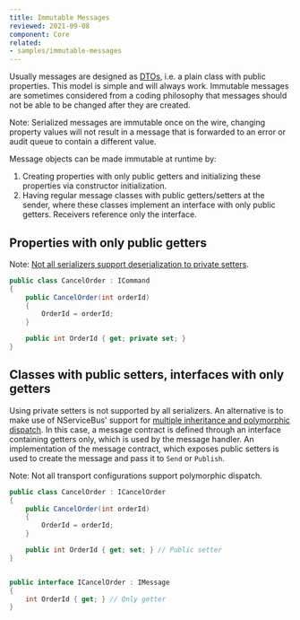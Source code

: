 ```yaml
---
title: Immutable Messages
reviewed: 2021-09-08
component: Core
related:
- samples/immutable-messages
---
```


Usually messages are designed as [DTOs](https://en.wikipedia.org/wiki/Data_transfer_object), i.e. a plain class with public properties. This model is simple and will always work. Immutable messages are sometimes considered from a coding philosophy that messages should not be able to be changed after they are created.

Note: Serialized messages are immutable once on the wire, changing property values will not result in a message that is forwarded to an error or audit queue to contain a different value. 

Message objects can be made immutable at runtime by:

1. Creating properties with only public getters and initializing these properties via constructor initialization.
2. Having regular message classes with public getters/setters at the sender, where these classes implement an interface with only public getters. Receivers reference only the interface.


## Properties with only public getters

Note: [Not all serializers support deserialization to private setters](/nservicebus/serialization/).

```c#
public class CancelOrder : ICommand
{
    public CancelOrder(int orderId)
    {
        OrderId = orderId;
    }

    public int OrderId { get; private set; }
}
```

## Classes with public setters, interfaces with only getters

Using private setters is not supported by all serializers. An alternative is to make use of NServiceBus' support for [multiple inheritance and polymorphic dispatch](/nservicebus/messaging/messages-as-interfaces.md). In this case, a message contract is defined through an interface containing getters only, which is used by the message handler. An implementation of the message contract, which exposes public setters is used to create the message and pass it to `Send` or `Publish`.

Note: Not all transport configurations support polymorphic dispatch.

```c#
public class CancelOrder : ICancelOrder
{
    public CancelOrder(int orderId)
    {
        OrderId = orderId;
    }

    public int OrderId { get; set; } // Public setter
}


public interface ICancelOrder : IMessage
{
    int OrderId { get; } // Only getter
}
```
